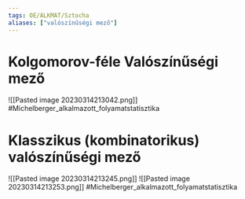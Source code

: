 ```yaml
---
tags: OE/ALKMAT/Sztocha
aliases: ["valószínűségi mező"]
---
```


# Kolgomorov-féle Valószínűségi mező
![[Pasted image 20230314213042.png]]
#Michelberger_alkalmazott_folyamatstatisztika
# Klasszikus (kombinatorikus) valószínűségi mező
![[Pasted image 20230314213245.png]]
![[Pasted image 20230314213253.png]]
#Michelberger_alkalmazott_folyamatstatisztika 